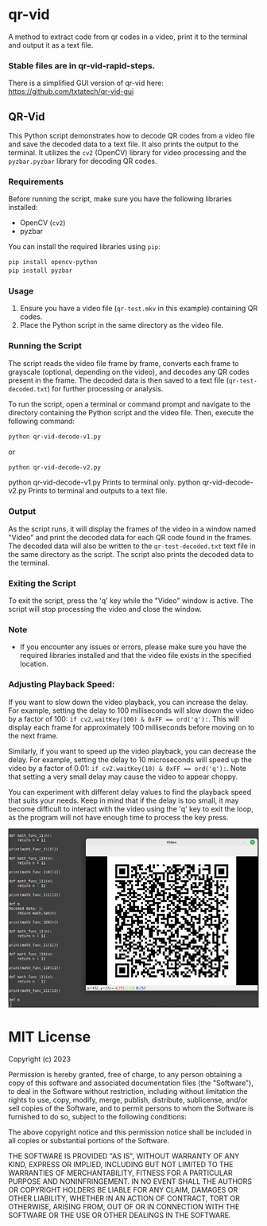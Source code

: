 # qr-vid
A method to extract code from qr codes in a video, print it to the terminal and output it as a text file.

### Stable files are in qr-vid-rapid-steps.
There is a simplified GUI version of qr-vid here: https://github.com/txtatech/qr-vid-gui

## QR-Vid

This Python script demonstrates how to decode QR codes from a video file and save the decoded data to a text file. It also prints the output to the terminal. It utilizes the `cv2` (OpenCV) library for video processing and the `pyzbar.pyzbar` library for decoding QR codes.

### Requirements

Before running the script, make sure you have the following libraries installed:

- OpenCV (`cv2`)
- pyzbar

You can install the required libraries using `pip`:

```bash
pip install opencv-python
pip install pyzbar
```

### Usage

1. Ensure you have a video file (`qr-test.mkv` in this example) containing QR codes.
2. Place the Python script in the same directory as the video file.

### Running the Script

The script reads the video file frame by frame, converts each frame to grayscale (optional, depending on the video), and decodes any QR codes present in the frame. The decoded data is then saved to a text file (`qr-test-decoded.txt`) for further processing or analysis.

To run the script, open a terminal or command prompt and navigate to the directory containing the Python script and the video file. Then, execute the following command:

```bash
python qr-vid-decode-v1.py
```
or

```bash
python qr-vid-decode-v2.py
```

python qr-vid-decode-v1.py Prints to terminal only.
python qr-vid-decode-v2.py Prints to terminal and outputs to a text file.

### Output

As the script runs, it will display the frames of the video in a window named "Video" and print the decoded data for each QR code found in the frames. The decoded data will also be written to the `qr-test-decoded.txt` text file in the same directory as the script. The script also prints the decoded data to the terminal.

### Exiting the Script

To exit the script, press the 'q' key while the "Video" window is active. The script will stop processing the video and close the window.

### Note

- If you encounter any issues or errors, please make sure you have the required libraries installed and that the video file exists in the specified location.

### Adjusting Playback Speed:

If you want to slow down the video playback, you can increase the delay. For example, setting the delay to 100 milliseconds will slow down the video by a factor of 100: `if cv2.waitKey(100) & 0xFF == ord('q'):`. This will display each frame for approximately 100 milliseconds before moving on to the next frame.

Similarly, if you want to speed up the video playback, you can decrease the delay. For example, setting the delay to 10 microseconds will speed up the video by a factor of 0.01: `if cv2.waitKey(10) & 0xFF == ord('q'):`. Note that setting a very small delay may cause the video to appear choppy.

You can experiment with different delay values to find the playback speed that suits your needs. Keep in mind that if the delay is too small, it may become difficult to interact with the video using the 'q' key to exit the loop, as the program will not have enough time to process the key press.

![Example Image](https://github.com/txtatech/qr-vid/blob/main/qr-vid/qr-vid-decode-example.png)

# MIT License

Copyright (c) 2023

Permission is hereby granted, free of charge, to any person obtaining a copy
of this software and associated documentation files (the "Software"), to deal
in the Software without restriction, including without limitation the rights
to use, copy, modify, merge, publish, distribute, sublicense, and/or sell
copies of the Software, and to permit persons to whom the Software is
furnished to do so, subject to the following conditions:

The above copyright notice and this permission notice shall be included in all
copies or substantial portions of the Software.

THE SOFTWARE IS PROVIDED "AS IS", WITHOUT WARRANTY OF ANY KIND, EXPRESS OR
IMPLIED, INCLUDING BUT NOT LIMITED TO THE WARRANTIES OF MERCHANTABILITY,
FITNESS FOR A PARTICULAR PURPOSE AND NONINFRINGEMENT. IN NO EVENT SHALL THE
AUTHORS OR COPYRIGHT HOLDERS BE LIABLE FOR ANY CLAIM, DAMAGES OR OTHER
LIABILITY, WHETHER IN AN ACTION OF CONTRACT, TORT OR OTHERWISE, ARISING FROM,
OUT OF OR IN CONNECTION WITH THE SOFTWARE OR THE USE OR OTHER DEALINGS IN THE
SOFTWARE.

